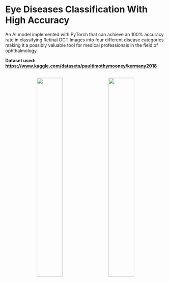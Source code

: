 # Eye Diseases Classification With High Accuracy

An AI model implemented with PyTorch that can achieve an 100% accuracy rate in classifying Retinal OCT Images into four different disease categories making it a possibly valuable tool for medical professionals in the field of ophthalmology.

**Dataset used: https://www.kaggle.com/datasets/paultimothymooney/kermany2018**

<h2 align="center"></h1>

<p float="left" align="middle">
  <img src="https://media.discordapp.net/attachments/910565001209724948/1080589959465009223/k9dFZP74vv5MXv8vMKoLaVRch6IAAAAASUVORK5CYII.png" width="40%" hspace="10"/>
  <img src="https://cdn.discordapp.com/attachments/910565001209724948/1080594420132478986/wNx9NembgGfgwAAAABJRU5ErkJggg.png" width="40%" hspace="10"/> 
</p>
